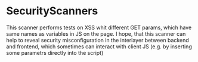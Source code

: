 # SecurityScanners
This scanner performs tests on XSS whit different GET params, which have same names as variables in JS on the page. I hope, that this scanner can help to reveal security misconfiguration in the interlayer between backend and frontend, which sometimes can interact with client JS (e.g. by inserting some parametrs directly into the script)  
